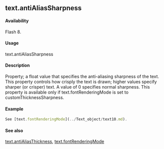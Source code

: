 ## text.antiAliasSharpness

#### Availability

Flash 8.

#### Usage

text.antiAliasSharpness

#### Description

Property; a float value that specifies the anti-aliasing sharpness of the text. This property controls how crisply the text is drawn; higher values specify sharper (or crisper) text. A value of 0 specifies normal sharpness. This property is available only if text.fontRenderingMode is set to customThicknessSharpness.

#### Example

```javascript
See [text.fontRenderingMode](../Text_object/text10.md).

```
#### See also

[text.antiAliasThickness](../Text_object/text2.md), [text.fontRenderingMode](../Text_object/text10.md)

<span id="text.antiAliasThickness" class="anchor"></span>
